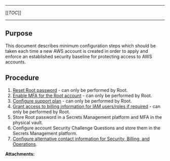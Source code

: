   

  

|    |    |    |    |
| --- | --- | --- | --- |

  

* * *

[[_TOC_]]

* * *

**Purpose**
-----------

This document describes minimum configuration steps which should be taken each time a new AWS account is created in order to apply and enforce an established security baseline for protecting access to AWS accounts.

**Procedure**
-------------

1.  [Reset Root password](https://docs.aws.amazon.com/IAM/latest/UserGuide/id_credentials_access-keys_retrieve.html#reset-root-password) - can only be performed by Root.
2.  [Enable MFA for the Root account](https://docs.aws.amazon.com/IAM/latest/UserGuide/id_root-user.html#id_root-user_manage_mfa) - can only be performed by Root.
3.  [Configure support plan](https://aws.amazon.com/premiumsupport/knowledge-center/change-support-plan/) \- can only be performed by Root.
4.  [Grant access to billing information for IAM users/roles if required](https://docs.aws.amazon.com/awsaccountbilling/latest/aboutv2/control-access-billing.html) - can only be performed by Root.
5.  Store Root password in a Secrets Management platform and MFA in the physical vault.
6.  Configure account Security Challenge Questions and store them in the Secrets Management platform.
7.  [Configure alternative contact information for Security, Billing, and Operations](https://docs.aws.amazon.com/awsaccountbilling/latest/aboutv2/manage-account-payment.html#manage-account-payment-alternate-contacts).

 **Attachments:** 

